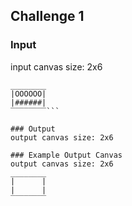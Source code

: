 ## Challenge 1
### Input
input canvas size: 2x6
```ascii
________
|OOOOOO|
|######|
‾‾‾‾‾‾‾‾```

### Output
output canvas size: 2x6

### Example Output Canvas
output canvas size: 2x6
________
|      |
|      |
‾‾‾‾‾‾‾‾

